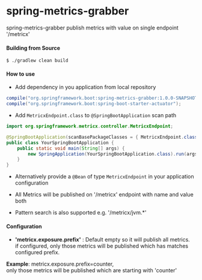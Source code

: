 # spring-metrics-grabber
spring-metrics-grabber publish metrics with value on single endpoint '/metricx'

#### Building from Source
```
$ ./gradlew clean build
```
#### How to use
* Add dependency in you application from local repository
```groovy
compile("org.springframework.boot:spring-metrics-grabber:1.0.0-SNAPSHOT");
compile("org.springframework.boot:spring-boot-starter-actuator");
```

* Add `MetricxEndpoint.class` to `@SpringBootApplication` scan path
```java
import org.springframework.metricx.controller.MetricxEndpoint;

@SpringBootApplication(scanBasePackageClasses = { MetricxEndpoint.class, YourSpringBootApplication.class })
public class YourSpringBootApplication {
	public static void main(String[] args) {
		new SpringApplication(YourSpringBootApplication.class).run(args);
	}
}
```

* Alternatively provide a `@Bean` of type `MetricxEndpoint` in your application configuration

* All Metrics will be published on '/metricx' endpoint with name and value both

* Pattern search is also supported
e.g. '/metricx/jvm.*'

#### Configuration

* <b>'metricx.exposure.prefix'</b> :
Default empty so it will publish all metrics.<br />
if configured, only those metrics will be published which has matches configured prefix.

<b>Example</b>: metricx.exposure.prefix=counter, <br />
only those metrics will be published which are starting with 'counter'